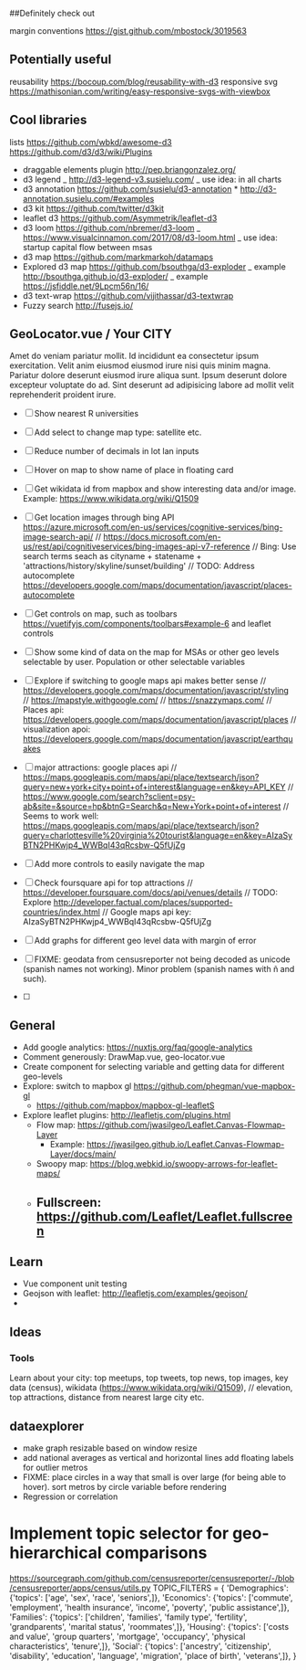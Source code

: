 ##Definitely check out

margin conventions https://gist.github.com/mbostock/3019563

## Potentially useful

reusability https://bocoup.com/blog/reusability-with-d3
responsive svg https://mathisonian.com/writing/easy-responsive-svgs-with-viewbox

## Cool libraries

lists https://github.com/wbkd/awesome-d3 https://github.com/d3/d3/wiki/Plugins

* draggable elements plugin http://pep.briangonzalez.org/
* d3 legend _ http://d3-legend-v3.susielu.com/ _ use idea: in all charts
* d3 annotation https://github.com/susielu/d3-annotation \*
  http://d3-annotation.susielu.com/#examples
* d3 kit https://github.com/twitter/d3kit
* leaflet d3 https://github.com/Asymmetrik/leaflet-d3
* d3 loom https://github.com/nbremer/d3-loom _
  https://www.visualcinnamon.com/2017/08/d3-loom.html _ use idea: startup
  capital flow between msas
* d3 map https://github.com/markmarkoh/datamaps
* Explored d3 map https://github.com/bsouthga/d3-exploder _ example
  http://bsouthga.github.io/d3-exploder/ _ example
  https://jsfiddle.net/9Lpcm56n/16/
* d3 text-wrap https://github.com/vijithassar/d3-textwrap
* Fuzzy search http://fusejs.io/

## GeoLocator.vue / Your CITY

Amet do veniam pariatur mollit. Id incididunt ea consectetur ipsum exercitation.
Velit anim eiusmod eiusmod irure nisi quis minim magna. Pariatur dolore deserunt
eiusmod irure aliqua sunt. Ipsum deserunt dolore excepteur voluptate do ad. Sint
deserunt ad adipisicing labore ad mollit velit reprehenderit proident irure.

* [ ] Show nearest R universities
* [ ] Add select to change map type: satellite etc.
* [ ] Reduce number of decimals in lot lan inputs
* [ ] Hover on map to show name of place in floating card
* [ ] Get wikidata id from mapbox and show interesting data and/or image.
      Example: https://www.wikidata.org/wiki/Q1509
* [ ] Get location images through bing API
      https://azure.microsoft.com/en-us/services/cognitive-services/bing-image-search-api/
      //
      https://docs.microsoft.com/en-us/rest/api/cognitiveservices/bing-images-api-v7-reference
      // Bing: Use search terms seach as cityname + statename +
      'attractions/history/skyline/sunset/building' // TODO: Address
      autocomplete
      https://developers.google.com/maps/documentation/javascript/places-autocomplete
* [ ] Get controls on map, such as toolbars
      https://vuetifyjs.com/components/toolbars#example-6 and leaflet controls
* [ ] Show some kind of data on the map for MSAs or other geo levels selectable
      by user. Population or other selectable variables
* [ ] Explore if switching to google maps api makes better sense //
      https://developers.google.com/maps/documentation/javascript/styling //
      https://mapstyle.withgoogle.com/ // https://snazzymaps.com/ // Places api:
      https://developers.google.com/maps/documentation/javascript/places //
      visualization apoi:
      https://developers.google.com/maps/documentation/javascript/earthquakes
* [ ] major attractions: google places api //
      https://maps.googleapis.com/maps/api/place/textsearch/json?query=new+york+city+point+of+interest&language=en&key=API_KEY
      //
      https://www.google.com/search?sclient=psy-ab&site=&source=hp&btnG=Search&q=New+York+point+of+interest
      // Seems to work well:
      https://maps.googleapis.com/maps/api/place/textsearch/json?query=charlottesville%20virginia%20tourist&language=en&key=AIzaSyBTN2PHKwjp4_WWBqI43qRcsbw-Q5fUjZg
* [ ] Add more controls to easily navigate the map
* [ ] Check foursquare api for top attractions //
      https://developer.foursquare.com/docs/api/venues/details // TODO: Explore
      http://developer.factual.com/places/supported-countries/index.html //
      Google maps api key: AIzaSyBTN2PHKwjp4_WWBqI43qRcsbw-Q5fUjZg
* [ ] Add graphs for different geo level data with margin of error

* [ ] FIXME: geodata from censusreporter not being decoded as unicode (spanish
      names not working). Minor problem (spanish names with ñ and such).
* [ ]

## General

* Add google analytics: https://nuxtjs.org/faq/google-analytics
* Comment generously: DrawMap.vue, geo-locator.vue
* Create component for selecting variable and getting data for different
  geo-levels
* Explore: switch to mapbox gl https://github.com/phegman/vue-mapbox-gl
  * https://github.com/mapbox/mapbox-gl-leafletS
* Explore leaflet plugins: http://leafletjs.com/plugins.html
  * Flow map: https://github.com/jwasilgeo/Leaflet.Canvas-Flowmap-Layer
    * Example:
      https://jwasilgeo.github.io/Leaflet.Canvas-Flowmap-Layer/docs/main/
  * Swoopy map: https://blog.webkid.io/swoopy-arrows-for-leaflet-maps/
  * ## Fullscreen: https://github.com/Leaflet/Leaflet.fullscreen

## Learn

* Vue component unit testing
* Geojson with leaflet: http://leafletjs.com/examples/geojson/
*

## Ideas

### Tools

Learn about your city: top meetups, top tweets, top news, top images, key data
(census), wikidata (https://www.wikidata.org/wiki/Q1509), // elevation, top
attractions, distance from nearest large city etc.

## dataexplorer

* make graph resizable based on window resize
* add national averages as vertical and horizontal lines add floating labels for
  outlier metros
* FIXME: place circles in a way that small is over large (for being able to
  hover). sort metros by circle variable before rendering
* Regression or correlation

# Implement topic selector for geo-hierarchical comparisons
https://sourcegraph.com/github.com/censusreporter/censusreporter/-/blob/censusreporter/apps/census/utils.py
TOPIC_FILTERS = {
    'Demographics': {'topics': ['age', 'sex', 'race', 'seniors',]},
    'Economics': {'topics': ['commute', 'employment', 'health insurance', 'income', 'poverty', 'public assistance',]},
    'Families': {'topics': ['children', 'families', 'family type', 'fertility', 'grandparents', 'marital status', 'roommates',]},
    'Housing': {'topics': ['costs and value', 'group quarters', 'mortgage', 'occupancy', 'physical characteristics', 'tenure',]},
    'Social': {'topics': ['ancestry', 'citizenship', 'disability', 'education', 'language', 'migration', 'place of birth', 'veterans',]},
}
